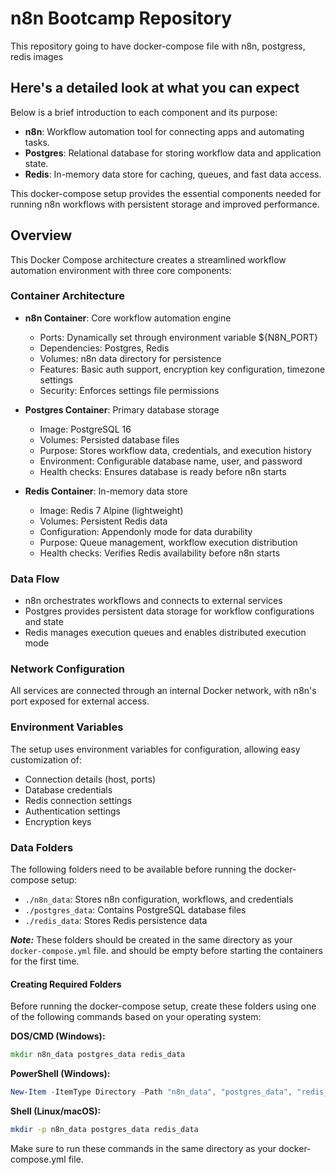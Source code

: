 # n8n Bootcamp Repository

This repository going to have docker-compose file with n8n, postgress, redis images

## Here's a detailed look at what you can expect

Below is a brief introduction to each component and its purpose:

- **n8n**: Workflow automation tool for connecting apps and automating tasks.
- **Postgres**: Relational database for storing workflow data and application state.
- **Redis**: In-memory data store for caching, queues, and fast data access.

This docker-compose setup provides the essential components needed for running n8n workflows with persistent storage and improved performance.

## Overview

This Docker Compose architecture creates a streamlined workflow automation environment with three core components:

### Container Architecture

- **n8n Container**: Core workflow automation engine
  - Ports: Dynamically set through environment variable ${N8N_PORT}
  - Dependencies: Postgres, Redis
  - Volumes: n8n data directory for persistence
  - Features: Basic auth support, encryption key configuration, timezone settings
  - Security: Enforces settings file permissions

- **Postgres Container**: Primary database storage
  - Image: PostgreSQL 16
  - Volumes: Persisted database files
  - Purpose: Stores workflow data, credentials, and execution history
  - Environment: Configurable database name, user, and password
  - Health checks: Ensures database is ready before n8n starts

- **Redis Container**: In-memory data store
  - Image: Redis 7 Alpine (lightweight)
  - Volumes: Persistent Redis data
  - Configuration: Appendonly mode for data durability
  - Purpose: Queue management, workflow execution distribution
  - Health checks: Verifies Redis availability before n8n starts

### Data Flow

- n8n orchestrates workflows and connects to external services
- Postgres provides persistent data storage for workflow configurations and state
- Redis manages execution queues and enables distributed execution mode

### Network Configuration

All services are connected through an internal Docker network, with n8n's port exposed for external access.

### Environment Variables

The setup uses environment variables for configuration, allowing easy customization of:

- Connection details (host, ports)
- Database credentials
- Redis connection settings
- Authentication settings
- Encryption keys

### Data Folders

The following folders need to be available before running the docker-compose setup:

- `./n8n_data`: Stores n8n configuration, workflows, and credentials
- `./postgres_data`: Contains PostgreSQL database files
- `./redis_data`: Stores Redis persistence data

**_Note:_** These folders should be created in the same directory as your `docker-compose.yml` file. and should be empty before starting the containers for the first time.

#### Creating Required Folders

Before running the docker-compose setup, create these folders using one of the following commands based on your operating system:

**DOS/CMD (Windows):**

```cmd
mkdir n8n_data postgres_data redis_data
```

**PowerShell (Windows):**

```powershell
New-Item -ItemType Directory -Path "n8n_data", "postgres_data", "redis_data" -Force
```

**Shell (Linux/macOS):**

```bash
mkdir -p n8n_data postgres_data redis_data
```

Make sure to run these commands in the same directory as your docker-compose.yml file.

